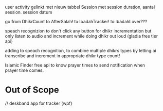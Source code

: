 user activity gelinkt met nieuw tabbel Session
met session duration, aantal session. session datum

go from DhikrCount to AfterSalah! to IbadahTracker! to IbadahLover???

speach recognizion to don't click any button for dhikr incrementation but only listen to audio and increment while doing dhikr out loud (gladia free tier api)

adding to speach recognition, to combine multiple dhikrs types by letting ai transcribe and increment in appropriate dhikr type count!

Islamic Finder free api to know prayer times to send notification when prayer time comes.

# Out of Scope

// deskband app for tracker (wpf)
